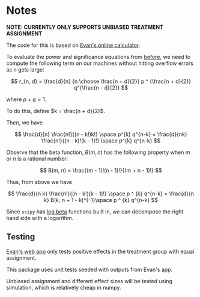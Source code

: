 # Notes

**NOTE: CURRENTLY ONLY SUPPORTS UNBIASED TREATMENT ASSIGNMENT**

The code for this is based on [Evan's online calculator](
    https://www.evanmiller.org/ab-testing/sequential.html
). 

To evaluate the power and significance equations from [before](../notes.md), we need to compute the following term on our machines 
without hitting overflow errors as $n$ gets large:

$$ r_{n, d} = \frac{d}{n} {n \choose \frac{n + d}{2}} p ^ {\frac{n + d}{2}} q^{\frac{n - d}{2}} $$

where $p + q = 1$. 

To do this, define $k  = \frac{n + d}{2}$. 

Then, we have 

$$ \frac{d}{n} \frac{n!}{(n - k!)k!} \space p^{k} q^{n-k}  = 
\frac{d}{nk} \frac{n!}{(n - k)!(k - 1)!} \space p^{k} q^{n-k}
$$

Observe that the beta function, $B(m, n)$ has the following property when $m$ or $n$ is a rational number:

$$ B(m, n) = \frac{(m - 1)!(n - 1)!}{(m + n - 1)!} $$

Thus, from above we have 

$$ \frac{d}{n k} \frac{n!}{(n - k!)(k - 1)!} \space p ^ {k} q^{n-k}
= \frac{d}{n k} B(k, n + 1 - k)^{-1}\space p ^ {k} q^{n-k}
$$

Since `scipy` has [log beta](https://docs.scipy.org/doc/scipy/reference/generated/scipy.special.betaln.html) functions built in, we can decompose the right hand side with a logorithm. 

## Testing

[Evan's web app](https://www.evanmiller.org/ab-testing/sequential.html) only 
tests positive effects in the treatment group with equal assignment. 

This package uses unit tests seeded with outputs from Evan's app. 

Unbiased assignment and different effect sizes will be tested using simulation,
which is relatively cheap in numpy. 